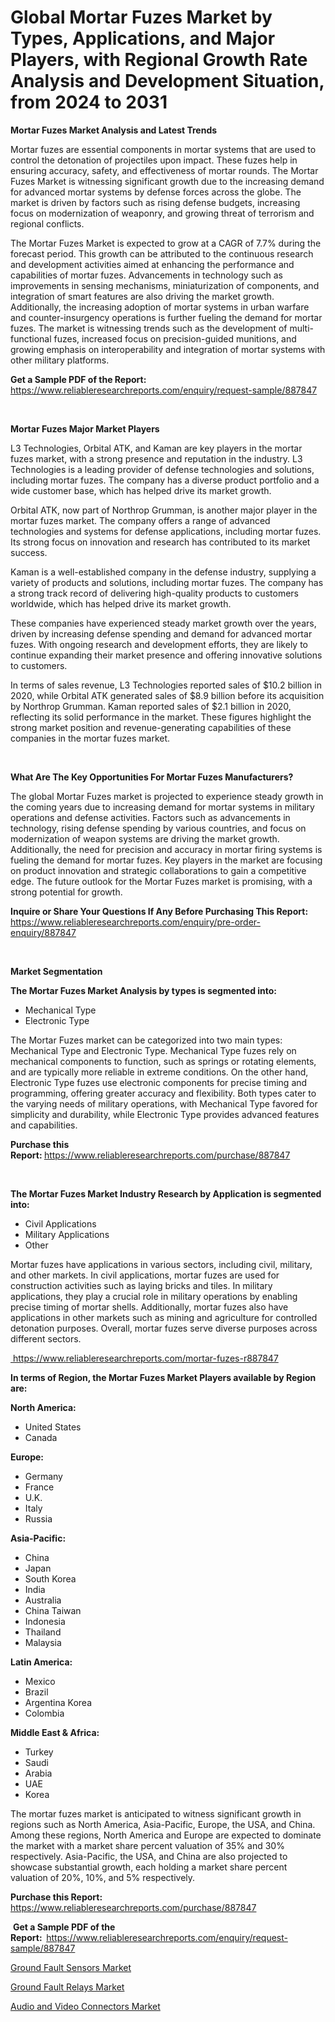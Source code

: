 <p><h1>Global Mortar Fuzes Market by Types, Applications, and Major Players, with Regional Growth Rate Analysis and Development Situation, from 2024 to 2031</h1></p><p><strong>Mortar Fuzes Market Analysis and Latest Trends</strong></p>
<p><p>Mortar fuzes are essential components in mortar systems that are used to control the detonation of projectiles upon impact. These fuzes help in ensuring accuracy, safety, and effectiveness of mortar rounds. The Mortar Fuzes Market is witnessing significant growth due to the increasing demand for advanced mortar systems by defense forces across the globe. The market is driven by factors such as rising defense budgets, increasing focus on modernization of weaponry, and growing threat of terrorism and regional conflicts.</p><p>The Mortar Fuzes Market is expected to grow at a CAGR of 7.7% during the forecast period. This growth can be attributed to the continuous research and development activities aimed at enhancing the performance and capabilities of mortar fuzes. Advancements in technology such as improvements in sensing mechanisms, miniaturization of components, and integration of smart features are also driving the market growth. Additionally, the increasing adoption of mortar systems in urban warfare and counter-insurgency operations is further fueling the demand for mortar fuzes. The market is witnessing trends such as the development of multi-functional fuzes, increased focus on precision-guided munitions, and growing emphasis on interoperability and integration of mortar systems with other military platforms.</p></p>
<p><strong>Get a Sample PDF of the Report:&nbsp;</strong> <a href="https://www.reliableresearchreports.com/enquiry/request-sample/887847">https://www.reliableresearchreports.com/enquiry/request-sample/887847</a></p>
<p>&nbsp;</p>
<p><strong>Mortar Fuzes Major Market Players</strong></p>
<p><p>L3 Technologies, Orbital ATK, and Kaman are key players in the mortar fuzes market, with a strong presence and reputation in the industry. L3 Technologies is a leading provider of defense technologies and solutions, including mortar fuzes. The company has a diverse product portfolio and a wide customer base, which has helped drive its market growth.</p><p>Orbital ATK, now part of Northrop Grumman, is another major player in the mortar fuzes market. The company offers a range of advanced technologies and systems for defense applications, including mortar fuzes. Its strong focus on innovation and research has contributed to its market success.</p><p>Kaman is a well-established company in the defense industry, supplying a variety of products and solutions, including mortar fuzes. The company has a strong track record of delivering high-quality products to customers worldwide, which has helped drive its market growth.</p><p>These companies have experienced steady market growth over the years, driven by increasing defense spending and demand for advanced mortar fuzes. With ongoing research and development efforts, they are likely to continue expanding their market presence and offering innovative solutions to customers.</p><p>In terms of sales revenue, L3 Technologies reported sales of $10.2 billion in 2020, while Orbital ATK generated sales of $8.9 billion before its acquisition by Northrop Grumman. Kaman reported sales of $2.1 billion in 2020, reflecting its solid performance in the market. These figures highlight the strong market position and revenue-generating capabilities of these companies in the mortar fuzes market.</p></p>
<p>&nbsp;</p>
<p><strong>What Are The Key Opportunities For Mortar Fuzes Manufacturers?</strong></p>
<p><p>The global Mortar Fuzes market is projected to experience steady growth in the coming years due to increasing demand for mortar systems in military operations and defense activities. Factors such as advancements in technology, rising defense spending by various countries, and focus on modernization of weapon systems are driving the market growth. Additionally, the need for precision and accuracy in mortar firing systems is fueling the demand for mortar fuzes. Key players in the market are focusing on product innovation and strategic collaborations to gain a competitive edge. The future outlook for the Mortar Fuzes market is promising, with a strong potential for growth.</p></p>
<p><strong>Inquire or Share Your Questions If Any Before Purchasing This Report:</strong> <a href="https://www.reliableresearchreports.com/enquiry/pre-order-enquiry/887847">https://www.reliableresearchreports.com/enquiry/pre-order-enquiry/887847</a></p>
<p>&nbsp;</p>
<p><strong>Market Segmentation</strong></p>
<p><strong>The Mortar Fuzes Market Analysis by types is segmented into:</strong></p>
<p><ul><li>Mechanical Type</li><li>Electronic Type</li></ul></p>
<p><p>The Mortar Fuzes market can be categorized into two main types: Mechanical Type and Electronic Type. Mechanical Type fuzes rely on mechanical components to function, such as springs or rotating elements, and are typically more reliable in extreme conditions. On the other hand, Electronic Type fuzes use electronic components for precise timing and programming, offering greater accuracy and flexibility. Both types cater to the varying needs of military operations, with Mechanical Type favored for simplicity and durability, while Electronic Type provides advanced features and capabilities.</p></p>
<p><strong>Purchase this Report:&nbsp;</strong><a href="https://www.reliableresearchreports.com/purchase/887847">https://www.reliableresearchreports.com/purchase/887847</a></p>
<p>&nbsp;</p>
<p><strong>The Mortar Fuzes Market Industry Research by Application is segmented into:</strong></p>
<p><ul><li>Civil Applications</li><li>Military Applications</li><li>Other</li></ul></p>
<p><p>Mortar fuzes have applications in various sectors, including civil, military, and other markets. In civil applications, mortar fuzes are used for construction activities such as laying bricks and tiles. In military applications, they play a crucial role in military operations by enabling precise timing of mortar shells. Additionally, mortar fuzes also have applications in other markets such as mining and agriculture for controlled detonation purposes. Overall, mortar fuzes serve diverse purposes across different sectors.</p></p>
<p><a href="https://www.reliableresearchreports.com/mortar-fuzes-r887847">&nbsp;https://www.reliableresearchreports.com/mortar-fuzes-r887847</a></p>
<p><strong>In terms of Region, the Mortar Fuzes Market Players available by Region are:</strong></p>
<p>
    <p> <strong> North America: </strong>
        <ul>
            <li>United States</li>
            <li>Canada</li>
        </ul>
        </p> 
    <p> <strong> Europe: </strong>
        <ul>
            <li>Germany</li>
            <li>France</li>
            <li>U.K.</li>
            <li>Italy</li>
            <li>Russia</li>
        </ul>
        </p> 
    <p> <strong> Asia-Pacific: </strong>
        <ul>
            <li>China</li>
            <li>Japan</li>
            <li>South Korea</li>
            <li>India</li>
            <li>Australia</li>
            <li>China Taiwan</li>
            <li>Indonesia</li>
            <li>Thailand</li>
            <li>Malaysia</li>
        </ul>
        </p> 
    <p> <strong> Latin America: </strong>
        <ul>
            <li>Mexico</li>
            <li>Brazil</li>
            <li>Argentina Korea</li>
            <li>Colombia</li>
        </ul>
        </p> 
    <p> <strong> Middle East & Africa: </strong>
        <ul>
            <li>Turkey</li>
            <li>Saudi</li>
            <li>Arabia</li>
            <li>UAE</li>
            <li>Korea</li>
        </ul>
    </p>
    </p>
<p><p>The mortar fuzes market is anticipated to witness significant growth in regions such as North America, Asia-Pacific, Europe, the USA, and China. Among these regions, North America and Europe are expected to dominate the market with a market share percent valuation of 35% and 30% respectively. Asia-Pacific, the USA, and China are also projected to showcase substantial growth, each holding a market share percent valuation of 20%, 10%, and 5% respectively.</p></p>
<p><strong>Purchase this Report: </strong><a href="https://www.reliableresearchreports.com/purchase/887847">https://www.reliableresearchreports.com/purchase/887847</a></p>
<p>&nbsp;<strong>Get a Sample PDF of the Report:&nbsp;&nbsp;</strong><a href="https://www.reliableresearchreports.com/enquiry/request-sample/887847">https://www.reliableresearchreports.com/enquiry/request-sample/887847</a></p>
<p><strong></strong></p>
<p><p><a href="https://github.com/pennyaldbrittonh658/Market-Research-Report-List-1/blob/main/ground-fault-sensors-market.md">Ground Fault Sensors Market</a></p><p><a href="https://github.com/gcimaudf65/Market-Research-Report-List-1/blob/main/ground-fault-relays-market.md">Ground Fault Relays Market</a></p><p><a href="https://github.com/dmmanir420/Market-Research-Report-List-1/blob/main/audio-and-video-connectors-market.md">Audio and Video Connectors Market</a></p></p>